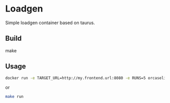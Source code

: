 # Loadgen

Simple loadgen container based on taurus.

## Build

make

## Usage

```bash
docker run -e TARGET_URL=http://my.frontend.url:8080 -e RUNS=5 orcaselite/loadgen
```

or 

```bash
make run
```

